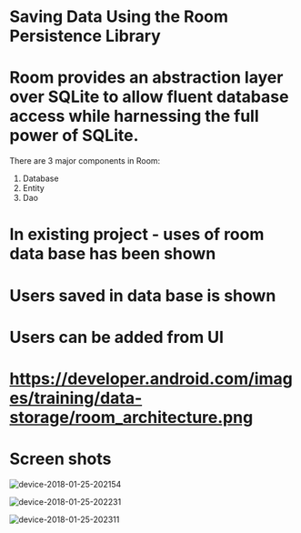 # Saving Data Using the Room Persistence Library
# Room provides an abstraction layer over SQLite to allow fluent database access while harnessing the full power of SQLite.

There are 3 major components in Room:
1. Database
2. Entity
3. Dao

# In existing project - uses of room data base has been shown
# Users saved in data base is shown
# Users can be added from UI


# https://developer.android.com/images/training/data-storage/room_architecture.png


# Screen shots

![device-2018-01-25-202154](https://user-images.githubusercontent.com/28217318/35485232-a43a6d02-0482-11e8-84f8-8dbc2773d90b.png)

![device-2018-01-25-202231](https://user-images.githubusercontent.com/28217318/35485233-a4647a48-0482-11e8-8742-8e0167137e5f.png)

![device-2018-01-25-202311](https://user-images.githubusercontent.com/28217318/35485234-a48ee472-0482-11e8-9a20-4209dec75dcb.png)
